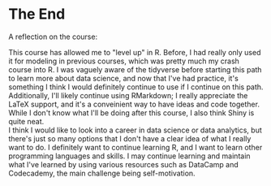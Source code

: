 # The End

A reflection on the course:

This course has allowed me to "level up" in R. Before, I had really only used it for modeling in previous courses, which was pretty much my crash course into R. I was vaguely aware of the tidyverse before starting this path to learn more about data science, and now that I've had practice, it's something I think I would definitely continue to use if I continue on this path. Additionally, I'll likely continue using RMarkdown; I really appreciate the LaTeX support, and it's a conveinient way to have ideas and code together. While I don't know what I'll be doing after this course, I also think Shiny is quite neat.  
I think I would like to look into a career in data science or data analytics, but there's just so many options that I don't have a clear idea of what I really want to do. I definitely want to continue learning R, and I want to learn other programming languages and skills. I may continue learning and maintain what I've learned by using various resources such as DataCamp and Codecademy, the main challenge being self-motivation.
